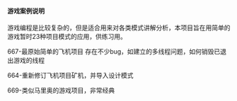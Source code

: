#### 游戏案例说明
游戏编程是比较复杂的，但是适合用来对各类模式讲解分析，本项目旨在用简单的游戏暂时23种项目模式的应用，供练习用。

667-最原始简单的飞机项目
存在不少bug，如建立的多线程问题，如何销毁已退出游戏的线程



664-重新修订飞机项目矿机，并导入设计模式




669-类似马里奥的游戏项目，非常经典